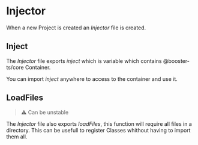 # Injector

When a new Project is created an *Injector* file is created.

## Inject

The *Injector* file exports *inject* which is variable which contains @booster-ts/core Container.

You can import *inject* anywhere to access to the container and use it.

## LoadFiles

> ⚠️ Can be unstable

The *Injector* file also exports *loadFiles*, this function will require all files in a directory. This can be usefull to register Classes whithout having to import them all.
